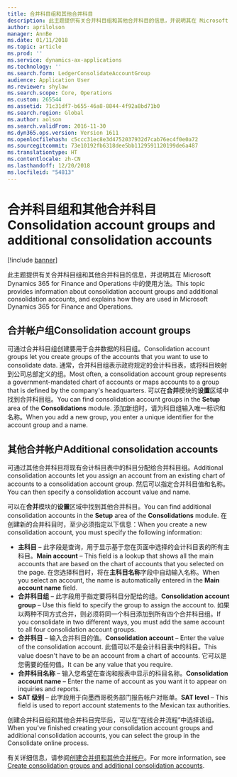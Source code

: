 ```yaml
---
title: 合并科目组和其他合并科目
description: 此主题提供有关合并科目组和其他合并科目的信息，并说明其在 Microsoft Dynamics 365 for Finance and Operations 中的使用方法。
author: aprilolson
manager: AnnBe
ms.date: 01/11/2018
ms.topic: article
ms.prod: ''
ms.service: dynamics-ax-applications
ms.technology: ''
ms.search.form: LedgerConsolidateAccountGroup
audience: Application User
ms.reviewer: shylaw
ms.search.scope: Core, Operations
ms.custom: 265544
ms.assetid: 71c31df7-b655-46a8-8844-4f92a8bd71b0
ms.search.region: Global
ms.author: aolson
ms.search.validFrom: 2016-11-30
ms.dyn365.ops.version: Version 1611
ms.openlocfilehash: c5ccc31ec8e3d4752037932d7cab76ec4f0e0a72
ms.sourcegitcommit: 73e10192fb6318dee5bb1129591120199de6a487
ms.translationtype: HT
ms.contentlocale: zh-CN
ms.lasthandoff: 12/20/2018
ms.locfileid: "54813"
---
```

# <a name="consolidation-account-groups-and-additional-consolidation-accounts"></a><span data-ttu-id="6c2fe-103">合并科目组和其他合并科目</span><span class="sxs-lookup"><span data-stu-id="6c2fe-103">Consolidation account groups and additional consolidation accounts</span></span>

[!include [banner](../includes/banner.md)]

<span data-ttu-id="6c2fe-104">此主题提供有关合并科目组和其他合并科目的信息，并说明其在 Microsoft Dynamics 365 for Finance and Operations 中的使用方法。</span><span class="sxs-lookup"><span data-stu-id="6c2fe-104">This topic provides information about consolidation account groups and additional consolidation accounts, and explains how they are used in Microsoft Dynamics 365 for Finance and Operations.</span></span>

<a name="consolidation-account-groups"></a><span data-ttu-id="6c2fe-105">合并帐户组</span><span class="sxs-lookup"><span data-stu-id="6c2fe-105">Consolidation account groups</span></span>
----------------------------

<span data-ttu-id="6c2fe-106">可通过合并科目组创建要用于合并数据的科目组。</span><span class="sxs-lookup"><span data-stu-id="6c2fe-106">Consolidation account groups let you create groups of the accounts that you want to use to consolidate data.</span></span> <span data-ttu-id="6c2fe-107">通常，合并科目组表示政府规定的会计科目表，或将科目映射到公司总部定义的组。</span><span class="sxs-lookup"><span data-stu-id="6c2fe-107">Most often, a consolidation account group represents a government-mandated chart of accounts or maps accounts to a group that is defined by the company's headquarters.</span></span> <span data-ttu-id="6c2fe-108">可以在**合并**模块的**设置**区域中找到合并科目组。</span><span class="sxs-lookup"><span data-stu-id="6c2fe-108">You can find consolidation account groups in the **Setup** area of the **Consolidations** module.</span></span> <span data-ttu-id="6c2fe-109">添加新组时，请为科目组输入唯一标识和名称。</span><span class="sxs-lookup"><span data-stu-id="6c2fe-109">When you add a new group, you enter a unique identifier for the account group and a name.</span></span>

## <a name="additional-consolidation-accounts"></a><span data-ttu-id="6c2fe-110">其他合并帐户</span><span class="sxs-lookup"><span data-stu-id="6c2fe-110">Additional consolidation accounts</span></span>
<span data-ttu-id="6c2fe-111">可通过其他合并科目将现有会计科目表中的科目分配给合并科目组。</span><span class="sxs-lookup"><span data-stu-id="6c2fe-111">Additional consolidation accounts let you assign an account from an existing chart of accounts to a consolidation account group.</span></span> <span data-ttu-id="6c2fe-112">然后可以指定合并科目值和名称。</span><span class="sxs-lookup"><span data-stu-id="6c2fe-112">You can then specify a consolidation account value and name.</span></span> 

<span data-ttu-id="6c2fe-113">可以在**合并**模块的**设置**区域中找到其他合并科目。</span><span class="sxs-lookup"><span data-stu-id="6c2fe-113">You can find additional consolidation accounts in the **Setup** area of the **Consolidations** module.</span></span> <span data-ttu-id="6c2fe-114">在创建新的合并科目时，至少必须指定以下信息：</span><span class="sxs-lookup"><span data-stu-id="6c2fe-114">When you create a new consolidation account, you must specify the following information:</span></span>

-   <span data-ttu-id="6c2fe-115">**主科目** – 此字段是查询，用于显示基于您在页面中选择的会计科目表的所有主科目。</span><span class="sxs-lookup"><span data-stu-id="6c2fe-115">**Main account** – This field is a lookup that shows all the main accounts that are based on the chart of accounts that you selected on the page.</span></span> <span data-ttu-id="6c2fe-116">在您选择科目时，将在**主科目名称**字段中自动输入名称。</span><span class="sxs-lookup"><span data-stu-id="6c2fe-116">When you select an account, the name is automatically entered in the **Main account name** field.</span></span>
-   <span data-ttu-id="6c2fe-117">**合并科目组** – 此字段用于指定要将科目分配给的组。</span><span class="sxs-lookup"><span data-stu-id="6c2fe-117">**Consolidation account group** – Use this field to specify the group to assign the account to.</span></span> <span data-ttu-id="6c2fe-118">如果以两种不同方式合并，则必须将同一个科目添加到所有四个合并科目组。</span><span class="sxs-lookup"><span data-stu-id="6c2fe-118">If you consolidate in two different ways, you must add the same account to all four consolidation account groups.</span></span>
-   <span data-ttu-id="6c2fe-119">**合并科目** – 输入合并科目的值。</span><span class="sxs-lookup"><span data-stu-id="6c2fe-119">**Consolidation account** – Enter the value of the consolidation account.</span></span> <span data-ttu-id="6c2fe-120">此值可以不是会计科目表中的科目。</span><span class="sxs-lookup"><span data-stu-id="6c2fe-120">This value doesn't have to be an account from a chart of accounts.</span></span> <span data-ttu-id="6c2fe-121">它可以是您需要的任何值。</span><span class="sxs-lookup"><span data-stu-id="6c2fe-121">It can be any value that you require.</span></span>
-   <span data-ttu-id="6c2fe-122">**合并科目名称** – 输入您希望在查询和报表中显示的科目名称。</span><span class="sxs-lookup"><span data-stu-id="6c2fe-122">**Consolidation account name** – Enter the name of account as you want it to appear on inquiries and reports.</span></span>
-   <span data-ttu-id="6c2fe-123">**SAT 级别** – 此字段用于向墨西哥税务部门报告帐户对账单。</span><span class="sxs-lookup"><span data-stu-id="6c2fe-123">**SAT level** – This field is used to report account statements to the Mexican tax authorities.</span></span> 

<span data-ttu-id="6c2fe-124">创建合并科目组和其他合并科目完毕后，可以在“在线合并流程”中选择该组。</span><span class="sxs-lookup"><span data-stu-id="6c2fe-124">When you've finished creating your consolidation account groups and additional consolidation accounts, you can select the group in the Consolidate online process.</span></span>


<span data-ttu-id="6c2fe-125">有关详细信息，请参阅[创建合并组和其他合并帐户](../general-ledger/tasks/create-consolidation-groups.md)。</span><span class="sxs-lookup"><span data-stu-id="6c2fe-125">For more information, see [Create consolidation groups and additional consolidation accounts](../general-ledger/tasks/create-consolidation-groups.md).</span></span> 



